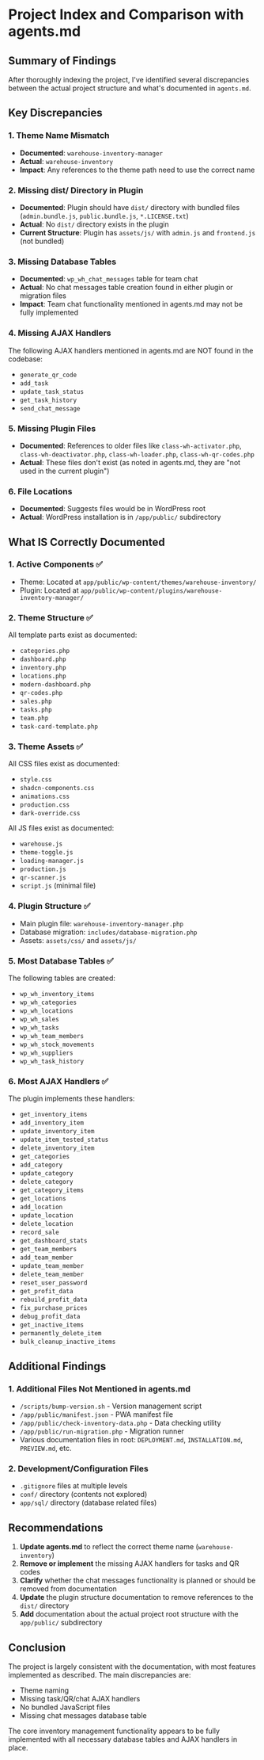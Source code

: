 # Project Index and Comparison with agents.md

## Summary of Findings

After thoroughly indexing the project, I've identified several discrepancies between the actual project structure and what's documented in `agents.md`.

## Key Discrepancies

### 1. Theme Name Mismatch
- **Documented**: `warehouse-inventory-manager`
- **Actual**: `warehouse-inventory`
- **Impact**: Any references to the theme path need to use the correct name

### 2. Missing dist/ Directory in Plugin
- **Documented**: Plugin should have `dist/` directory with bundled files (`admin.bundle.js`, `public.bundle.js`, `*.LICENSE.txt`)
- **Actual**: No `dist/` directory exists in the plugin
- **Current Structure**: Plugin has `assets/js/` with `admin.js` and `frontend.js` (not bundled)

### 3. Missing Database Tables
- **Documented**: `wp_wh_chat_messages` table for team chat
- **Actual**: No chat messages table creation found in either plugin or migration files
- **Impact**: Team chat functionality mentioned in agents.md may not be fully implemented

### 4. Missing AJAX Handlers
The following AJAX handlers mentioned in agents.md are NOT found in the codebase:
- `generate_qr_code`
- `add_task`
- `update_task_status`
- `get_task_history`
- `send_chat_message`

### 5. Missing Plugin Files
- **Documented**: References to older files like `class-wh-activator.php`, `class-wh-deactivator.php`, `class-wh-loader.php`, `class-wh-qr-codes.php`
- **Actual**: These files don't exist (as noted in agents.md, they are "not used in the current plugin")

### 6. File Locations
- **Documented**: Suggests files would be in WordPress root
- **Actual**: WordPress installation is in `/app/public/` subdirectory

## What IS Correctly Documented

### 1. Active Components ✅
- Theme: Located at `app/public/wp-content/themes/warehouse-inventory/`
- Plugin: Located at `app/public/wp-content/plugins/warehouse-inventory-manager/`

### 2. Theme Structure ✅
All template parts exist as documented:
- `categories.php`
- `dashboard.php`
- `inventory.php`
- `locations.php`
- `modern-dashboard.php`
- `qr-codes.php`
- `sales.php`
- `tasks.php`
- `team.php`
- `task-card-template.php`

### 3. Theme Assets ✅
All CSS files exist as documented:
- `style.css`
- `shadcn-components.css`
- `animations.css`
- `production.css`
- `dark-override.css`

All JS files exist as documented:
- `warehouse.js`
- `theme-toggle.js`
- `loading-manager.js`
- `production.js`
- `qr-scanner.js`
- `script.js` (minimal file)

### 4. Plugin Structure ✅
- Main plugin file: `warehouse-inventory-manager.php`
- Database migration: `includes/database-migration.php`
- Assets: `assets/css/` and `assets/js/`

### 5. Most Database Tables ✅
The following tables are created:
- `wp_wh_inventory_items`
- `wp_wh_categories`
- `wp_wh_locations`
- `wp_wh_sales`
- `wp_wh_tasks`
- `wp_wh_team_members`
- `wp_wh_stock_movements`
- `wp_wh_suppliers`
- `wp_wh_task_history`

### 6. Most AJAX Handlers ✅
The plugin implements these handlers:
- `get_inventory_items`
- `add_inventory_item`
- `update_inventory_item`
- `update_item_tested_status`
- `delete_inventory_item`
- `get_categories`
- `add_category`
- `update_category`
- `delete_category`
- `get_category_items`
- `get_locations`
- `add_location`
- `update_location`
- `delete_location`
- `record_sale`
- `get_dashboard_stats`
- `get_team_members`
- `add_team_member`
- `update_team_member`
- `delete_team_member`
- `reset_user_password`
- `get_profit_data`
- `rebuild_profit_data`
- `fix_purchase_prices`
- `debug_profit_data`
- `get_inactive_items`
- `permanently_delete_item`
- `bulk_cleanup_inactive_items`

## Additional Findings

### 1. Additional Files Not Mentioned in agents.md
- `/scripts/bump-version.sh` - Version management script
- `/app/public/manifest.json` - PWA manifest file
- `/app/public/check-inventory-data.php` - Data checking utility
- `/app/public/run-migration.php` - Migration runner
- Various documentation files in root: `DEPLOYMENT.md`, `INSTALLATION.md`, `PREVIEW.md`, etc.

### 2. Development/Configuration Files
- `.gitignore` files at multiple levels
- `conf/` directory (contents not explored)
- `app/sql/` directory (database related files)

## Recommendations

1. **Update agents.md** to reflect the correct theme name (`warehouse-inventory`)
2. **Remove or implement** the missing AJAX handlers for tasks and QR codes
3. **Clarify** whether the chat messages functionality is planned or should be removed from documentation
4. **Update** the plugin structure documentation to remove references to the `dist/` directory
5. **Add** documentation about the actual project root structure with the `app/public/` subdirectory

## Conclusion

The project is largely consistent with the documentation, with most features implemented as described. The main discrepancies are:
- Theme naming
- Missing task/QR/chat AJAX handlers
- No bundled JavaScript files
- Missing chat messages database table

The core inventory management functionality appears to be fully implemented with all necessary database tables and AJAX handlers in place.